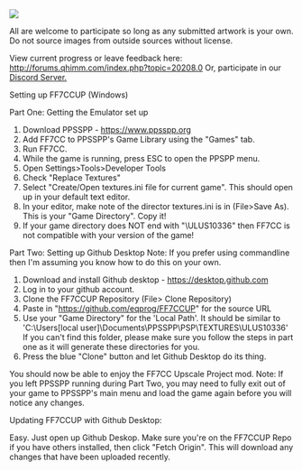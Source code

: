 <img src="https://github.com/eqprog/FF7CCUP/blob/master/logo.png?raw=true" align=center>

All are welcome to participate so long as any submitted artwork is your own. Do not source images from outside sources without license.

View current progress or leave feedback here: <a href="http://forums.qhimm.com/index.php?topic=20208.0">http://forums.qhimm.com/index.php?topic=20208.0</a>
Or, participate in our <a href="https://discord.gg/HHMC2UBq4s">Discord Server.</a>

Setting up FF7CCUP (Windows)

Part One: Getting the Emulator set up

1) Download PPSSPP - https://www.ppsspp.org
2) Add FF7CC to PPSSPP's Game Library using the "Games" tab.
3) Run FF7CC.
4) While the game is running, press ESC to open the PPSPP menu.
5) Open Settings>Tools>Developer Tools
6) Check "Replace Textures"
7) Select "Create/Open textures.ini file for current game". This should open up in your default text editor.
8) In your editor, make note of the director textures.ini is in (File>Save As). This is your "Game Directory". Copy it!
9) If your game directory does NOT end with "\ULUS10336\" then FF7CC is not compatible with your version of the game!

Part Two: Setting up Github Desktop
Note: If you prefer using commandline then I'm assuming you know how to do this on your own.

1) Download and install Github desktop - https://desktop.github.com
2) Log in to your github account.
3) Clone the FF7CCUP Repository (File> Clone Repository)
4) Paste in "https://github.com/eqprog/FF7CCUP" for the source URL
5) Use your "Game Directory" for the 'Local Path'. It should be similar to 'C:\Users\[local user]\Documents\PPSSPP\PSP\TEXTURES\ULUS10336\' If you can't find this folder, please make sure you follow the steps in part one as it will generate these directories for you.
6) Press the blue "Clone" button and let Github Desktop do its thing.

You should now be able to enjoy the FF7CC Upscale Project mod. Note: If you left PPSSPP running during Part Two, you may need to fully exit out of your game to PPSSPP's main menu and load the game again before you will notice any changes. 


Updating FF7CCUP with Github Desktop:

Easy. Just open up Github Deskop. Make sure you're on the FF7CCUP Repo if you have others installed, then click "Fetch Origin". This will download any changes that have been uploaded recently.





